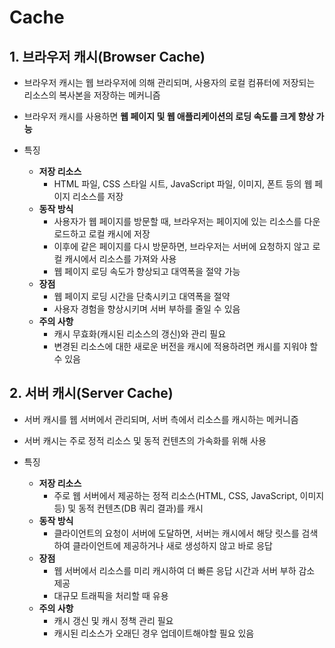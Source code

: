 # Cache

## 1. 브라우저 캐시(Browser Cache)

- 브라우저 캐시는 웹 브라우저에 의해 관리되며, 사용자의 로컬 컴퓨터에 저장되는 리소스의 복사본을 저장하는 메커니즘
- 브라우저 캐시를 사용하면 **웹 페이지 및 웹 애플리케이션의 로딩 속도를 크게 향상 가능**

- 특징
  - **저장 리소스**
    - HTML 파일, CSS 스타일 시트, JavaScript 파일, 이미지, 폰트 등의 웹 페이지 리소스를 저장
  - **동작 방식**
    - 사용자가 웹 페이지를 방문할 때, 브라우저는 페이지에 있는 리소스를 다운로드하고 로컬 캐시에 저장
    - 이후에 같은 페이지를 다시 방문하면, 브라우저는 서버에 요청하지 않고 로컬 캐시에서 리소스를 가져와 사용
    - 웹 페이지 로딩 속도가 향상되고 대역폭을 절약 가능
  - **장점**
    - 웹 페이지 로딩 시간을 단축시키고 대역폭을 절약
    - 사용자 경험을 향상시키며 서버 부하를 줄일 수 있음
  - **주의 사항**
    - 캐시 무효화(캐시된 리소스의 갱신)와 관리 필요
    - 변경된 리소스에 대한 새로운 버전을 캐시에 적용하려면 캐시를 지워야 할 수 있음

## 2. 서버 캐시(Server Cache)

- 서버 캐시를 웹 서버에서 관리되며, 서버 측에서 리소스를 캐시하는 메커니즘
- 서버 캐시는 주로 정적 리소스 및 동적 컨텐츠의 가속화를 위해 사용

- 특징
  - **저장 리소스**
    - 주로 웹 서버에서 제공하는 정적 리소스(HTML, CSS, JavaScript, 이미지 등) 및 동적 컨텐츠(DB 쿼리 결과)를 캐시
  - **동작 방식**
    - 클라이언트의 요청이 서버에 도달하면, 서버는 캐시에서 해당 릿스를 검색하여 클라이언트에 제공하거나 새로 생성하지 않고 바로 응답
  - **장점**
    - 웹 서버에서 리소스를 미리 캐시하여 더 빠른 응답 시간과 서버 부하 감소 제공
    - 대규모 트래픽을 처리할 때 유용
  - **주의 사항**
    - 캐시 갱신 및 캐시 정책 관리 필요
    - 캐시된 리소스가 오래딘 경우 업데이트해야할 필요 있음

